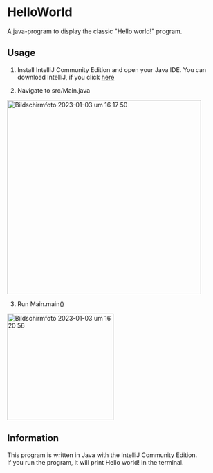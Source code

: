 # HelloWorld

A java-program to display the classic "Hello world!" program.


## Usage

1. Install IntelliJ Community Edition and open your Java IDE.
   You can download IntelliJ, if you click [here](https://www.jetbrains.com/idea/)
   
2. Navigate to src/Main.java
<img width="448" alt="Bildschirm­foto 2023-01-03 um 16 17 50" src="https://user-images.githubusercontent.com/76106505/210386345-5eaf64c6-eb3e-4ba2-80dd-730001c4130c.png">

3. Run Main.main()
<img width="246" alt="Bildschirm­foto 2023-01-03 um 16 20 56" src="https://user-images.githubusercontent.com/76106505/210386877-2e6d840a-9ca1-4c1d-b043-0b6945f8a738.png">

## Information

This program is written in Java with the IntelliJ Community Edition.  
If you run the program, it will print Hello world! in the terminal.
